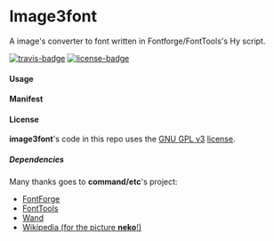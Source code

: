 # Image3font
A image's converter to font written in Fontforge/FontTools's Hy script.

[![travis-badge][]][travis] [![license-badge][]][license]

[travis-badge]: https://travis-ci.org/adjivas/Image3font.svg?branch=master&style=flat-square
[travis]: https://travis-ci.org/adjivas/Image3font
[license-badge]: http://img.shields.io/badge/license-GPLv3-blue.svg?style=flat-square
[license]: https://github.com/limaconoob/Image2font/blob/master/LICENSE

#### Usage

#### Manifest

#### License

**image3font**'s code in this repo uses the [GNU GPL v3](http://www.gnu.org/licenses/gpl-3.0.html) [license](https://raw.githubusercontent.com/adjivas/Image3font/master/LICENSE).

##### Dependencies
Many thanks goes to **command/etc**'s project:
* [FontForge](https://github.com/fontforge/fontforge)
* [FontTools](https://github.com/fonttools/fonttools)
* [Wand](https://github.com/dahlia/wand)
* [Wikipedia (for the picture **neko**!)](https://en.wikipedia.org/wiki/Catgirl)

